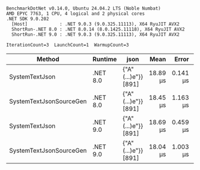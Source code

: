 ```

BenchmarkDotNet v0.14.0, Ubuntu 24.04.2 LTS (Noble Numbat)
AMD EPYC 7763, 1 CPU, 4 logical and 2 physical cores
.NET SDK 9.0.202
  [Host]            : .NET 9.0.3 (9.0.325.11113), X64 RyuJIT AVX2
  ShortRun-.NET 8.0 : .NET 8.0.14 (8.0.1425.11118), X64 RyuJIT AVX2
  ShortRun-.NET 9.0 : .NET 9.0.3 (9.0.325.11113), X64 RyuJIT AVX2

IterationCount=3  LaunchCount=1  WarmupCount=3  

```
| Method                  | Runtime  | json                | Mean     | Error    | StdDev   | Min      | Max      | Gen0   | Allocated |
|------------------------ |--------- |-------------------- |---------:|---------:|---------:|---------:|---------:|-------:|----------:|
| SystemTextJson          | .NET 8.0 | {&quot;A&quot;(...)e&quot;}} [891] | 18.89 μs | 0.141 μs | 0.008 μs | 18.88 μs | 18.89 μs | 0.1831 |   3.22 KB |
| SystemTextJsonSourceGen | .NET 8.0 | {&quot;A&quot;(...)e&quot;}} [891] | 18.45 μs | 1.163 μs | 0.064 μs | 18.38 μs | 18.50 μs | 0.1831 |   3.22 KB |
| SystemTextJson          | .NET 9.0 | {&quot;A&quot;(...)e&quot;}} [891] | 18.69 μs | 0.459 μs | 0.025 μs | 18.66 μs | 18.71 μs | 0.1831 |   3.22 KB |
| SystemTextJsonSourceGen | .NET 9.0 | {&quot;A&quot;(...)e&quot;}} [891] | 18.04 μs | 1.003 μs | 0.055 μs | 18.01 μs | 18.11 μs | 0.1831 |   3.22 KB |
